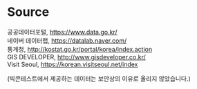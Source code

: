 # Source

공공데이터포털, https://www.data.go.kr/  
네이버 데이터랩, https://datalab.naver.com/  
통계청, http://kostat.go.kr/portal/korea/index.action  
GIS DEVELOPER, http://www.gisdeveloper.co.kr/  
Visit Seoul, https://korean.visitseoul.net/index  

(빅콘테스트에서 제공하는 데이터는 보안상의 이유로 올리지 않았습니다.)

